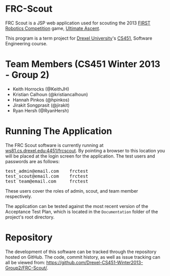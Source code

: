 FRC-Scout
=========

FRC Scout is a JSP web application used for scouting the 2013 [FIRST Robotics Competition](http://www.usfirst.org/roboticsprograms/frc) game, [Ultimate Ascent](http://youtu.be/wa5MGEZNrf0).

This program is a term project for [Drexel University](http://drexel.edu/)'s [CS451](https://www.cs.drexel.edu/~yfcai/CS451.html), Software Engineering course.


Team Members (CS451 Winter 2013 - Group 2)
=========
* Keith Horrocks (@KeithJH)
* Kristian Calhoun (@kristiancalhoun)
* Hannah Pinkos (@hpinkos)
* Jirakit Songprasit (@jirakit)
* Ryan Hersh (@RyanHersh)


Running The Application
===================
The FRC Scout software is currently running at
[ws81.cs.drexel.edu:4451/frcscout](http://ws81.cs.drexel.edu:4451/frcscout/). By pointing a browser to this
location you will be placed at the login screen for the application.
The test users and passwords are as follows:

<pre>
test_admin@email.com    frctest
test_scout@email.com    frctest
test_team@email.com     frctest
</pre>

These users cover the roles of admin, scout, and team member respectively.

The application can be tested against the most recent version of the 
Acceptance Test Plan, which is located in the `Documentation` folder of the
project's root directory.

Repository
==========
The development of this software can be tracked through the repository
hosted on GitHub. The code, commit history, as well as issue tracking can all
be viewed from: https://github.com/Drexel-CS451-Winter2013-Group2/FRC-Scout/.

